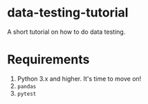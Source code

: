 # data-testing-tutorial
A short tutorial on how to do data testing.

# Requirements

1. Python 3.x and higher. It's time to move on!
2. `pandas`
3. `pytest`